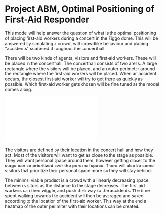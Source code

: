 # Project ABM, Optimal Positioning of First-Aid Responder

This model will help answer the question of what is the optimal positioning of placing first-aid workers during a concert in the Ziggo dome. This will be answered by simulating a crowd, with crowdlike behaviour and placing "accidents" scattered throughout the concerthall.

There will be two kinds of agents, visitors and first-aid workers. These will be placed in the concerthall. The concerthall consists of two areas. A large rectangle where the visitors will be placed, and an outer perimeter around the rectangle where the first-aid workers will be placed. When an accident occurs, the closest first-aid worker will try to get there as quickly as possible. Which first-aid worker gets chosen will be fine tuned as the model comes along.

![Concert hall](scetch/project_scetch.pdf)

The visitors are defined by their location in the concert hall and how they act. Most of the visitors will want to get as close to the stage as possible. They will want personal space around them, however getting closer to the stage can be prioritized over the personal space. There will also be some visitors that prioritize their personal space more so they will stay behind.

The minimal viable product is a crowd with a linearly decreasing space between visitors as the distance to the stage decreases. The first aid workers can then wiggle, and push their way to the accidents. The time spent walking towards the accident will then be averaged and saved according to the location of the first-aid worker. This way at the end a heatmap of the outer perimiter with their locations can be created.
